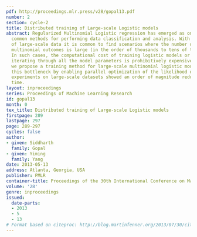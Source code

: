 ```yaml
---
pdf: http://proceedings.mlr.press/v28/gopal13.pdf
number: 2
section: cycle-2
title: Distributed training of Large-scale Logistic models
abstract: Regularized Multinomial Logistic regression has emerged as one of the most
  common methods for performing data classification and analysis. With the advent
  of large-scale data it is common to find scenarios where the number of possible
  multinomial outcomes is large (in the order of thousands to tens of thousands).
  In such cases, the computational cost of training logistic models or even simply
  iterating through all the model parameters is prohibitively expensive. In this paper,
  we propose a training method for large-scale multinomial logistic models that breaks
  this bottleneck by enabling parallel optimization of the likelihood objective. Our
  experiments on large-scale datasets showed an order of magnitude reduction in training
  time.
layout: inproceedings
series: Proceedings of Machine Learning Research
id: gopal13
month: 0
tex_title: Distributed training of Large-scale Logistic models
firstpage: 289
lastpage: 297
page: 289-297
cycles: false
author:
- given: Siddharth
  family: Gopal
- given: Yiming
  family: Yang
date: 2013-05-13
address: Atlanta, Georgia, USA
publisher: PMLR
container-title: Proceedings of the 30th International Conference on Machine Learning
volume: '28'
genre: inproceedings
issued:
  date-parts:
  - 2013
  - 5
  - 13
# Format based on citeproc: http://blog.martinfenner.org/2013/07/30/citeproc-yaml-for-bibliographies/
---
```

